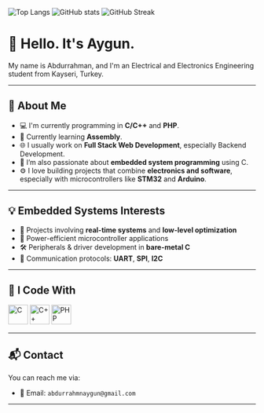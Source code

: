 ![Top Langs](https://github-readme-stats.vercel.app/api/top-langs/?username=aayggunn&layout=compact&theme=tokyonight)
![GitHub stats](https://github-readme-stats.vercel.app/api?username=aayggunn&show_icons=true&theme=tokyonight)
![GitHub Streak](https://streak-stats.demolab.com?user=KULLANICI_ADINIZ&theme=tokyonight)

# 👋 Hello. It's Aygun.

My name is Abdurrahman, and I'm an Electrical and Electronics Engineering student from Kayseri, Turkey.

---

## 📌 About Me

- 💻 I'm currently programming in **C/C++** and **PHP**.
- 🧠 Currently learning **Assembly**.
- 🌐 I usually work on **Full Stack Web Development**, especially Backend Development.  
- 🔌 I’m also passionate about **embedded system programming** using C.
- ⚙️ I love building projects that combine **electronics and software**, especially with microcontrollers like **STM32** and **Arduino**.

---

## 💡 Embedded Systems Interests

- 🚀 Projects involving **real-time systems** and **low-level optimization**
- 🔋 Power-efficient microcontroller applications
- 🛠️ Peripherals & driver development in **bare-metal C**
- 📡 Communication protocols: **UART**, **SPI**, **I2C**

---

## 🧰 I Code With

<p>
  <img src="https://cdn.jsdelivr.net/gh/devicons/devicon/icons/c/c-original.svg" alt="C" width="40" height="40"/>
  <img src="https://cdn.jsdelivr.net/gh/devicons/devicon/icons/cplusplus/cplusplus-original.svg" alt="C++" width="40" height="40"/>
  <img src="https://cdn.jsdelivr.net/gh/devicons/devicon/icons/php/php-original.svg" alt="PHP" width="40" height="40"/>
</p>

---

## 📬 Contact

You can reach me via:
- 💌 Email: `abdurrahmnaygun@gmail.com`

---
